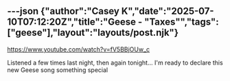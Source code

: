 ---json
{"author":"Casey K","date":"2025-07-10T07:12:20Z","title":"Geese - &#x22;Taxes&#x22;","tags":["geese"],"layout":"layouts/post.njk"}
---
https://www.youtube.com/watch?v=fV5BBjOUw_c

Listened a few times last night, then again tonight... I&#x27;m ready to declare this new Geese song something special
